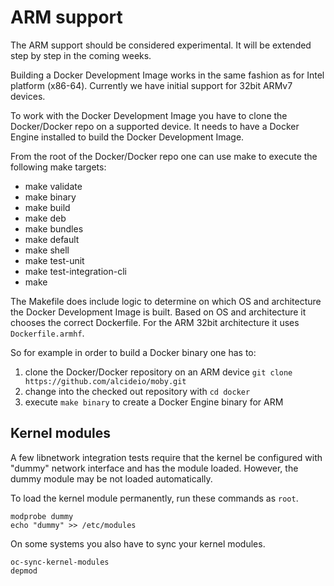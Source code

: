 # ARM support

The ARM support should be considered experimental. It will be extended step by step in the coming weeks.

Building a Docker Development Image works in the same fashion as for Intel platform (x86-64).
Currently we have initial support for 32bit ARMv7 devices.

To work with the Docker Development Image you have to clone the Docker/Docker repo on a supported device.
It needs to have a Docker Engine installed to build the Docker Development Image.

From the root of the Docker/Docker repo one can use make to execute the following make targets:
- make validate
- make binary
- make build
- make deb
- make bundles
- make default
- make shell
- make test-unit
- make test-integration-cli
- make

The Makefile does include logic to determine on which OS and architecture the Docker Development Image is built.
Based on OS and architecture it chooses the correct Dockerfile.
For the ARM 32bit architecture it uses `Dockerfile.armhf`.

So for example in order to build a Docker binary one has to:
1. clone the Docker/Docker repository on an ARM device `git clone https://github.com/alcideio/moby.git`  
2. change into the checked out repository with `cd docker`  
3. execute `make binary` to create a Docker Engine binary for ARM  

## Kernel modules
A few libnetwork integration tests require that the kernel be
configured with "dummy" network interface and has the module
loaded. However, the dummy module may be not loaded automatically.

To load the kernel module permanently, run these commands as `root`.

    modprobe dummy
    echo "dummy" >> /etc/modules

On some systems you also have to sync your kernel modules.

    oc-sync-kernel-modules
    depmod
